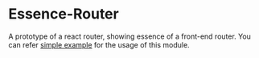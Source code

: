 # Essence-Router

A prototype of a react router, showing essence of a front-end router. You can refer [simple example](https://github.com/vincenteof/essence-router/tree/master/examples/simple) for the usage of this module.
